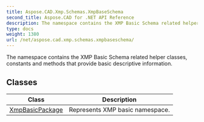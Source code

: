 ```yaml
---
title: Aspose.CAD.Xmp.Schemas.XmpBaseSchema
second_title: Aspose.CAD for .NET API Reference
description: The namespace contains the XMP Basic Schema related helper classes constants and methods that provide basic descriptive information
type: docs
weight: 1380
url: /net/aspose.cad.xmp.schemas.xmpbaseschema/
---
```

The namespace contains the XMP Basic Schema related helper classes, constants and methods that provide basic descriptive information.

## Classes

| Class | Description |
| --- | --- |
| [XmpBasicPackage](./xmpbasicpackage/) | Represents XMP basic namespace. |


